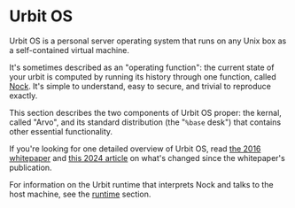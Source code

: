 # Urbit OS

Urbit OS is a personal server operating system that runs on any Unix box as a self-contained virtual machine.

It's sometimes described as an "operating function": the current state of your urbit is computed by running its history through one function, called [Nock](../nock). It's simple to understand, easy to secure, and trivial to reproduce exactly.

This section describes the two components of Urbit OS proper: the kernal, called "Arvo", and its standard distribution (the "`%base` desk") that contains other essential functionality.

If you're looking for one detailed overview of Urbit OS, read [the 2016 whitepaper](https://media.urbit.org/whitepaper.pdf) and [this 2024 article](https://urbitsystems.tech/article/v01-i01/eight-years-after-the-whitepaper) on what's changed since the whitepaper's publication.

For information on the Urbit runtime that interprets Nock and talks to the host machine, see the [runtime](../build-on-urbit/runtime) section.
